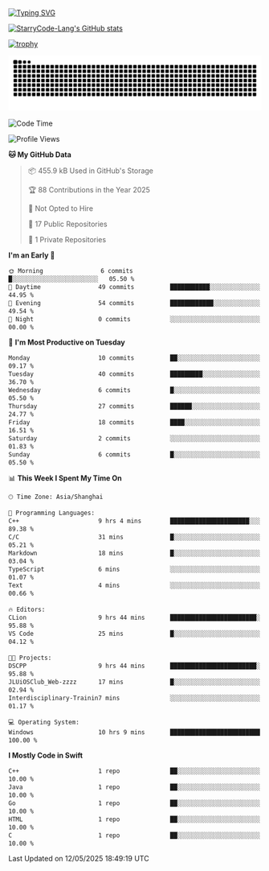 ## 
<a href="https://git.io/typing-svg"><img src="https://readme-typing-svg.demolab.com?font=Zhi+Mang+Xing&size=41&duration=3000&pause=1000&color=2500A7&vCenter=true&width=435&lines=%E6%88%91%E4%BB%AC%E4%B8%8D%E8%BF%87%E6%98%AF%E5%AE%87%E5%AE%99%E4%B8%AD%E7%9A%84%E5%B0%98%E5%9F%83;%E4%BD%86%E6%88%91%E4%BB%AC%E4%BD%A9%E6%88%B4%E7%9D%80%E7%9A%84%E7%A1%AE%E5%AE%9E%E7%92%80%E7%92%A8%E7%9A%84%E6%98%9F%E8%BE%B0" alt="Typing SVG" /></a>

<!--
**StarryCode-Lang/StarryCode-Lang** is a ✨ _special_ ✨ repository because its `README.md` (this file) appears on your GitHub profile.

Here are some ideas to get you started:

- 🔭 I’m currently working on ...
- 🌱 I’m currently learning ...
- 👯 I’m looking to collaborate on ...
- 🤔 I’m looking for help with ...
- 💬 Ask me about ...
- 📫 How to reach me: ...
- 😄 Pronouns: ...
- ⚡ Fun fact: ...
-->

<!--GitHub 统计卡片-->
[![StarryCode-Lang's GitHub stats](https://github-readme-stats.vercel.app/api?username=StarryCode-Lang&hide=stars,contribs&show_icons=true&theme=nightowl)](https://github.com/anuraghazra/github-readme-stats)

<!--奖杯-->
[![trophy](https://github-profile-trophy.vercel.app/?username=StarryCode-Lang&row=1&margin-w=10&theme=dark_lover)](https://github.com/ryo-ma/github-profile-trophy)

<picture>
  <source media="(prefers-color-scheme: dark)" srcset="https://raw.githubusercontent.com/StarryCode-Lang/StarryCode-Lang/output/github-contribution-grid-snake-dark.svg">
  <source media="(prefers-color-scheme: light)" srcset="https://raw.githubusercontent.com/StarryCode-Lang/StarryCode-Lang/output/github-contribution-grid-snake.svg">
  <img alt="github contribution grid snake animation" src="https://raw.githubusercontent.com/StarryCode-Lang/StarryCode-Lang/output/github-contribution-grid-snake.svg">
</picture>


<!--START_SECTION:waka-->
![Code Time](http://img.shields.io/badge/Code%20Time-53%20hrs%2032%20mins-blue)

![Profile Views](http://img.shields.io/badge/Profile%20Views-2-blue)

**🐱 My GitHub Data** 

> 📦 455.9 kB Used in GitHub's Storage 
 > 
> 🏆 88 Contributions in the Year 2025
 > 
> 🚫 Not Opted to Hire
 > 
> 📜 17 Public Repositories 
 > 
> 🔑 1 Private Repositories 
 > 
**I'm an Early 🐤** 

```text
🌞 Morning                6 commits           █░░░░░░░░░░░░░░░░░░░░░░░░   05.50 % 
🌆 Daytime                49 commits          ███████████░░░░░░░░░░░░░░   44.95 % 
🌃 Evening                54 commits          ████████████░░░░░░░░░░░░░   49.54 % 
🌙 Night                  0 commits           ░░░░░░░░░░░░░░░░░░░░░░░░░   00.00 % 
```
📅 **I'm Most Productive on Tuesday** 

```text
Monday                   10 commits          ██░░░░░░░░░░░░░░░░░░░░░░░   09.17 % 
Tuesday                  40 commits          █████████░░░░░░░░░░░░░░░░   36.70 % 
Wednesday                6 commits           █░░░░░░░░░░░░░░░░░░░░░░░░   05.50 % 
Thursday                 27 commits          ██████░░░░░░░░░░░░░░░░░░░   24.77 % 
Friday                   18 commits          ████░░░░░░░░░░░░░░░░░░░░░   16.51 % 
Saturday                 2 commits           ░░░░░░░░░░░░░░░░░░░░░░░░░   01.83 % 
Sunday                   6 commits           █░░░░░░░░░░░░░░░░░░░░░░░░   05.50 % 
```


📊 **This Week I Spent My Time On** 

```text
🕑︎ Time Zone: Asia/Shanghai

💬 Programming Languages: 
C++                      9 hrs 4 mins        ██████████████████████░░░   89.38 % 
C/C                      31 mins             █░░░░░░░░░░░░░░░░░░░░░░░░   05.21 % 
Markdown                 18 mins             █░░░░░░░░░░░░░░░░░░░░░░░░   03.04 % 
TypeScript               6 mins              ░░░░░░░░░░░░░░░░░░░░░░░░░   01.07 % 
Text                     4 mins              ░░░░░░░░░░░░░░░░░░░░░░░░░   00.66 % 

🔥 Editors: 
CLion                    9 hrs 44 mins       ████████████████████████░   95.88 % 
VS Code                  25 mins             █░░░░░░░░░░░░░░░░░░░░░░░░   04.12 % 

🐱‍💻 Projects: 
DSCPP                    9 hrs 44 mins       ████████████████████████░   95.88 % 
JLUiOSClub_Web-zzzz      17 mins             █░░░░░░░░░░░░░░░░░░░░░░░░   02.94 % 
Interdisciplinary-Trainin7 mins              ░░░░░░░░░░░░░░░░░░░░░░░░░   01.17 % 

💻 Operating System: 
Windows                  10 hrs 9 mins       █████████████████████████   100.00 % 
```

**I Mostly Code in Swift** 

```text
C++                      1 repo              ██░░░░░░░░░░░░░░░░░░░░░░░   10.00 % 
Java                     1 repo              ██░░░░░░░░░░░░░░░░░░░░░░░   10.00 % 
Go                       1 repo              ██░░░░░░░░░░░░░░░░░░░░░░░   10.00 % 
HTML                     1 repo              ██░░░░░░░░░░░░░░░░░░░░░░░   10.00 % 
C                        1 repo              ██░░░░░░░░░░░░░░░░░░░░░░░   10.00 % 
```




 Last Updated on 12/05/2025 18:49:19 UTC
<!--END_SECTION:waka-->
